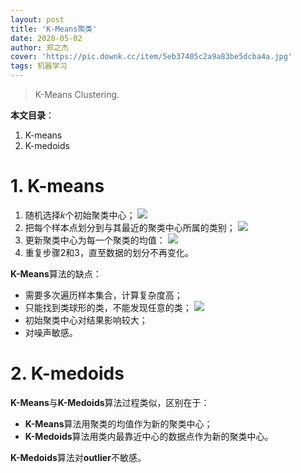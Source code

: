 ```yaml
---
layout: post
title: 'K-Means聚类'
date: 2020-05-02
author: 郑之杰
cover: 'https://pic.downk.cc/item/5eb37405c2a9a83be5dcba4a.jpg'
tags: 机器学习
---
```


> K-Means Clustering.

**本文目录**：
1. K-means
2. K-medoids

# 1. K-means
1. 随机选择$k$个初始聚类中心；
![](https://pic.downk.cc/item/5eb22057c2a9a83be5a9fd0b.jpg)
2. 把每个样本点划分到与其最近的聚类中心所属的类别；
![](https://pic.downk.cc/item/5eb22082c2a9a83be5aa19de.jpg)
3. 更新聚类中心为每一个聚类的均值：
![](https://pic.downk.cc/item/5eb220c7c2a9a83be5aa3ff0.jpg)
4. 重复步骤$2$和$3$，直至数据的划分不再变化。

**K-Means**算法的缺点：
- 需要多次遍历样本集合，计算复杂度高；
- 只能找到类球形的类，不能发现任意的类；
![](https://pic.downk.cc/item/5eb22193c2a9a83be5aabc23.jpg)
- 初始聚类中心对结果影响较大；
- 对噪声敏感。

# 2. K-medoids
**K-Means**与**K-Medoids**算法过程类似，区别在于：
- **K-Means**算法用聚类的均值作为新的聚类中心；
- **K-Medoids**算法用类内最靠近中心的数据点作为新的聚类中心。

**K-Medoids**算法对**outlier**不敏感。